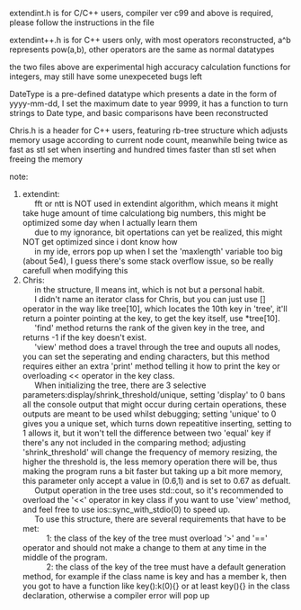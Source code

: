 extendint.h is for C/C++ users, compiler ver c99 and above is required, please follow the instructions in the file  
  
extendint++.h is for C++ users only, with most operators reconstructed, a^b represents pow(a,b), other operators are the same as normal datatypes  
  
the two files above are experimental high accuracy calculation functions for integers, may still have some unexpeceted bugs left  

DateType is a pre-defined datatype which presents a date in the form of yyyy-mm-dd, I set the maximum date to year 9999, it has a function to turn strings to Date type, and basic comparisons have been reconstructed

Chris.h is a header for C++ users, featuring rb-tree structure which adjusts memory usage according to current node count, meanwhile being twice as fast as stl set when inserting and hundred times faster than stl set when freeing the memory

note:  
1. extendint:  
&ensp;&ensp;&ensp;fft or ntt is NOT used in extendint algorithm, which means it might take huge amount of time calculationg big numbers, this might be optimized some day when I actually learn them  
&ensp;&ensp;&ensp;due to my ignorance, bit opertations can yet be realized, this might NOT get optimized since i dont know how  
&ensp;&ensp;&ensp;in my ide, errors pop up when I set the 'maxlength' variable too big (about 5e4), I guess there's some stack overflow issue, so be really carefull when modifying this  
2. Chris:  
&ensp;&ensp;&ensp;in the structure, ll means int, which is not but a personal habit.  
&ensp;&ensp;&ensp;I didn't name an iterator class for Chris, but you can just use [] operator in the way like tree[10], which locates the 10th key in 'tree', it'll return a pointer pointing at the key, to get the key itself, use *tree[10].  
&ensp;&ensp;&ensp;'find' method returns the rank of the given key in the tree, and returns -1 if the key doesn't exist.  
&ensp;&ensp;&ensp;'view' method does a travel through the tree and ouputs all nodes, you can set the seperating and ending characters, but this method requires either an extra 'print' method telling it how to print the key or overloading << operator in the key class.  
&ensp;&ensp;&ensp;When initializing the tree, there are 3 selective parameters:display/shrink_threshold/unique, setting 'display' to 0 bans all the console output that might occur during certain operations, these outputs are meant to be used whilst debugging; setting 'unique' to 0 gives you a unique set, which turns down repeatitive inserting, setting to 1 allows it, but it won't tell the difference between two 'equal' key if there's any not included in the comparing method; adjusting 'shrink_threshold' will change the frequency of memory resizing, the higher the threshold is, the less memory operation there will be, thus making the program runs a bit faster but taking up a bit more memory, this parameter only accept a value in (0.6,1) and is set to 0.67 as defualt.  
&ensp;&ensp;&ensp;Output operation in the tree uses std::cout, so it's recommended to overload the '<<' operator in key class if you want to use 'view' method, and feel free to use ios::sync_with_stdio(0) to speed up.  
&ensp;&ensp;&ensp;To use this structure, there are several requirements that have to be met:  
&ensp;&ensp;&ensp;&ensp;&ensp;&ensp;1: the class of the key of the tree must overload '>' and '==' operator and should not make a change to them at any time in the middle of the program.  
&ensp;&ensp;&ensp;&ensp;&ensp;&ensp;2: the class of the key of the tree must have a default generation method, for example if the class name is key and has a member k, then you got to have a function like key():k(0){} or at least key(){} in the class declaration, otherwise a compiler error will pop up
